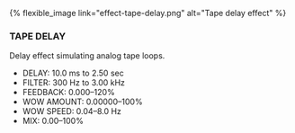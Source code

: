 {% flexible_image link="effect-tape-delay.png" alt="Tape delay effect" %}

### TAPE DELAY
Delay effect simulating analog tape loops.

* DELAY: 10.0 ms to 2.50 sec
* FILTER: 300 Hz to 3.00 kHz
* FEEDBACK: 0.000–120%
* WOW AMOUNT: 0.00000–100%
* WOW SPEED: 0.04–8.0 Hz
* MIX: 0.00–100%
